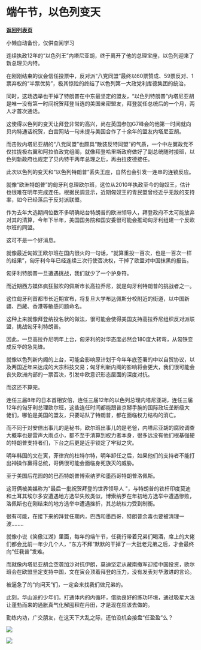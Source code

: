 # 端午节，以色列变天

[**返回列表页**](/gzh/政事堂2019)

小懒自动备份，仅供查阅学习

连续执政12年的“以色列王”内塔尼亚胡，终于离开了他的总理宝座，以色列迎来了新总理贝内特。  

  

在刚刚结束的议会信任投票中，反对派“八党同盟”最终以60票赞成、59票反对、1票弃权的“半票优势”，极其惊险的终结了以色列第一大政党利库德集团的统治。

  

同时，这场选举也干掉了特朗普在中东最坚定的盟友，“以色列特朗普”内塔尼亚胡是唯一没有第一时间祝贺拜登当选的美国亲密盟友，拜登就任总统后的一个月，两人才首次通话。

  

这使得以色列的变天让拜登非常的高兴，尚在英国参加G7峰会的他第一时间就向贝内特通话祝贺，白宫网站一句未提与美国合作了十余年的盟友内塔尼亚胡。

  

而击败内塔尼亚胡的“八党同盟”也颇具“散装反特同盟”的气质，一个中左翼政党不仅拉拢极右翼和阿拉伯政党组阁，就像拜登哈里斯政府做好了副总统随时接班，以色列新政府也规定了贝内特干两年总理之后，再由拉皮德接任。

  

此次以色列的变天和“以色列特朗普”丢失王座，自然也会引发一连串的连锁反应。  

  

就像“欧洲特朗普”的匈牙利总理欧尔班，这位从2010年执政至今的匈奴王，估计也很难在明年完成连任。根据民调显示，近期匈奴王的青民盟曾经近乎无敌的支持率，如今已经落后于反对派联盟。

  

作为去年大选期间位数不多明确站台特朗普的欧洲领导人，拜登政府不太可能放弃对其的清算，今年下半年，美国国务院和国安委很可能会推动匈牙利组建一个反欧尔班的同盟。

  

这可不是一个好消息。

  

就像最近匈奴王欧尔班在国内很火的一句话，“就算重投一百次，也是一百次一样的结果”，匈牙利今年已经连续三次行使否决权，干掉了欧盟对中国抹黑的报告。

  

匈牙利特朗普一旦遭遇挑战，我们就少了一个护身符。  

  

而近期西方媒体疯狂鼓吹的佩斯市长高拉乔尼，就是匈牙利特朗普的挑战者之一。  

  

这位匈牙利首都市长近期宣布，将复旦大学布达佩斯分校附近的街道，以中国新疆、西藏、香港等敏感问题命名。

  

这种上来就像拜登纳投名状的做法，很可能会使得美国支持高拉乔尼组织反对派联盟，挑战匈牙利特朗普。

  

因此，一旦高拉乔尼明年上台，匈牙利的对华态度必然会180度大转弯，从匈铁变成反华的急先锋。

  

就像以色列新内阁的上台，可能会影响原计划于今年年底签署的中以自贸协议，以及两国近年来达成的大宗科技交易；匈牙利新内阁的影响将会更大，我们很可能会丧失欧洲内部的一票否决，引发中欧意识形态层面的深度对抗。

  

而这还不算完。  

  

连任三届8年的日本首相安倍，连任三届12年的以色列总理内塔尼亚胡，连任三届12年的匈牙利总理欧尔班，这些连任时间都能跟普京掰手腕的国际政坛垄断级大佬们，哪怕是美国的盟友，只要站队了特朗普，都在面临权力结构的消亡。

  

而不同于对安倍出事儿的是秘书，欧尔班出事儿的是老爸，内塔尼亚胡的腐败调查大概率也是雷声大雨点小，都不至于清算到权力者本身，很多远没有他们根基强硬的特朗普支持者们，下台之后更是近乎锁定了牢狱之灾。

  

明年韩国的文在寅，菲律宾的杜特尔特，明年卸任之后，如果他们的支持者不能打出神操作赢得总统，哥俩很可能会面临身死族灭的威胁。

  

至于美国后花园的的巴西特朗普博索纳罗和墨西哥特朗普洛佩斯。

  

这哥俩被美媒称为"最后一批祝贺拜登的世界领导人
"，与特朗普的铁杆印度莫迪和土耳其埃尔多安遭遇地方选举失败类似，博索纳罗在年初地方选举中遭遇惨败，洛佩斯也在刚结束的地方选举中遭遇挫折，其总统权力受到制衡。

  

很有可能，在接下来的拜登任期内，巴西和墨西哥，特朗普余毒也要被清理一波........

  

就像小说《笑傲江湖》里面，每年的端午节，任我行带着兄弟们喝酒，席上的大佬们都会比前一年少几个人，“东方不拜”默默的干掉了一大批老兄弟之后，才会最终向“任我普”发难。  

  

而就像内塔尼亚胡会空袭加沙对抗伊朗，莫迪坚定从藏南撤军迎接中国投资，欧尔班会在欧盟坚定支持中国，文在寅会顶着拜登的压力，没有发表对华激进的言论。

  

被逼急了的“向问天”们，一定会来找我们做兄弟的。

  

此刻，华山派的少年们，打通体内的内循环，借助良好的练功环境，通过吸星大法让蓬勃而来的通胀真气化解囤积在丹田，才是现在应该去做的。

  

勤练内功，广交朋友，在这天下大乱之际，还怕没机会接盘“任盈盈”么？  

  

![](https://mmbiz.qpic.cn/mmbiz_jpg/rxhS23yu8cNscarhwBPgR96VGrib7rTWSPIphVzQk0Srh5EDTTg1CQAScc2BMJCYHjdeAsYUrBT38ZIbic3rIgFA/640?wx_fmt=jpeg)

  

  

![](https://mmbiz.qpic.cn/mmbiz_jpg/rxhS23yu8cNscarhwBPgR96VGrib7rTWSRMKRJaDiada7dxEUWGZv1ZibCv1Kv2xofUrJzt0NZ5Rj4bh1qZlOV1FA/640?wx_fmt=jpeg)


